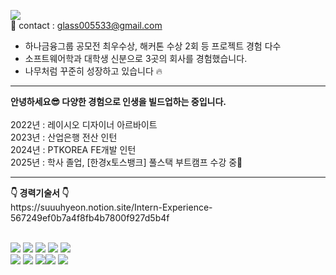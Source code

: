 <img src='https://capsule-render.vercel.app/api?type=speech&height=120&color=gradient&text="사용자를%20최우선으로%20고려한%20FE를%20설계합니다."&fontAlign=50&fontSize=30&section=header&fontAlignY=40&textBg=false&animation=fadeIn'/><br>
📧 contact : glass005533@gmail.com<br>
  - 하나금융그룹 공모전 최우수상, 해커톤 수상 2회 등 프로젝트 경험 다수<br>
  - 소프트웨어학과 대학생 신분으로 3곳의 회사를 경험했습니다.<br>
  - 나무처럼 꾸준히 성장하고 있습니다 🔥<br>
<hr/>
<strong>안녕하세요😎 다양한 경험으로 인생을 빌드업하는 중입니다.</strong><br><br>
2022년 : 레이시오 디자이너 아르바이트<br>
2023년 : 산업은행 전산 인턴<br>
2024년 : PTKOREA FE개발 인턴<br>
2025년 : 학사 졸업, [한경x토스뱅크] 풀스택 부트캠프 수강 중📍<br>

<hr/>
<strong>👇 경력기술서 👇</strong><br>
https://suuuhyeon.notion.site/Intern-Experience-567249ef0b7a4f8fb4b7800f927d5b4f<br><br>

<img src="https://img.shields.io/badge/react-61DAFB?style=for-the-badge&logo=react&logoColor=black"> <img src="https://img.shields.io/badge/typescript-3779AF?style=for-the-badge&logo=typescript&logoColor=black"> <img src="https://img.shields.io/badge/html5-E34F26?style=for-the-badge&logo=html5&logoColor=white"> <img src="https://img.shields.io/badge/css-1572B6?style=for-the-badge&logo=css3&logoColor=white"> <img src="https://img.shields.io/badge/javascript-F7DF1E?style=for-the-badge&logo=javascript&logoColor=black"><br/>
<img src="https://img.shields.io/badge/redux-764ABC?style=for-the-badge&logo=redux&logoColor=white"> <img src="https://img.shields.io/badge/jquery-0769AD?style=for-the-badge&logo=jquery&logoColor=white"> <img src="https://img.shields.io/badge/node.js-339933?style=for-the-badge&logo=Node.js&logoColor=white"><img src="https://img.shields.io/badge/github-181717?style=for-the-badge&logo=github&logoColor=white">
  <img src="https://img.shields.io/badge/git-F05032?style=for-the-badge&logo=git&logoColor=white">
